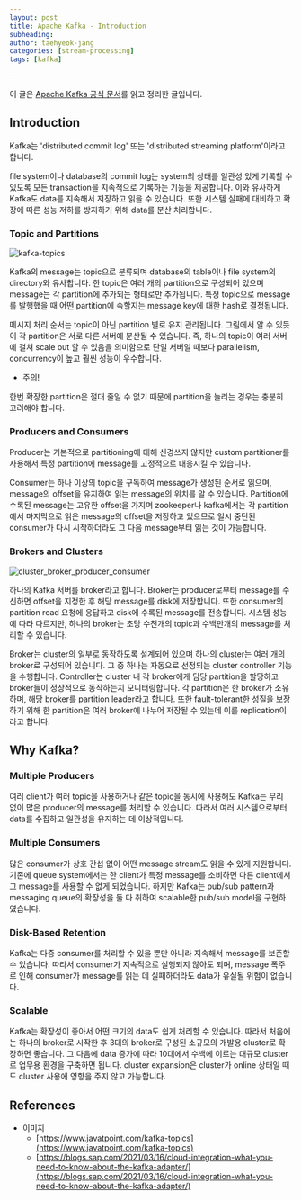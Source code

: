 ```yaml
---
layout: post
title: Apache Kafka - Introduction 
subheading: 
author: taehyeok-jang
categories: [stream-processing]
tags: [kafka]

---
```




이 글은 [Apache Kafka 공식 문서](https://kafka.apache.org/intro)를 읽고 정리한 글입니다. 



## Introduction 

Kafka는 'distributed commit log' 또는 'distributed streaming platform'이라고 합니다. 

file system이나 database의 commit log는 system의 상태를 일관성 있게 기록할 수 있도록 모든 transaction을 지속적으로 기록하는 기능을 제공합니다. 이와 유사하게 Kafka도 data를 지속해서 저장하고 읽을 수 있습니다. 또한 시스템 실패에 대비하고 확장에 따른 성능 저하를 방지하기 위해 data를 분산 처리합니다. 

### Topic and Partitions

![kafka-topics](https://github.com/taehyeok-jang/taehyeok-jang.github.io/assets/31732943/1724732a-3a04-4da3-9e59-24ee712c31bd)

Kafka의 message는 topic으로 분류되며 database의 table이나 file system의 directory와 유사합니다. 한 topic은 여러 개의 partition으로 구성되어 있으며 message는 각 partition에 추가되는 형태로만 추가됩니다. 특정 topic으로 message를 발행했을 때 어떤 partition에 속할지는 message key에 대한 hash로 결정됩니다. 

메시지 처리 순서는 topic이 아닌 partition 별로 유지 관리됩니다. 그림에서 알 수 있듯이 각 partition은 서로 다른 서버에 분산될 수 있습니다. 즉, 하나의 topic이 여러 서버에 걸쳐 scale out 할 수 있음을 의미함으로 단일 서버일 때보다 parallelism, concurrency이 높고 훨씬 성능이 우수합니다.

- 주의!

한번 확장한 partition은 절대 줄일 수 없기 때문에 partition을 늘리는 경우는 충분히 고려해야 합니다.

### Producers and Consumers

Producer는 기본적으로 partitioning에 대해 신경쓰지 않지만 custom partitioner를 사용해서 특정 partition에 message를 고정적으로 대응시킬 수 있습니다.

Consumer는 하나 이상의 topic을 구독하여 message가 생성된 순서로 읽으며, message의 offset을 유지하여 읽는 message의 위치를 알 수 있습니다. Partition에 수록된 message는 고유한 offset을 가지며 zookeeper나 kafka에서는 각 partition에서 마지막으로 읽은 message의 offset을 저장하고 있으므로 일시 중단된 consumer가 다시 시작하더라도 그 다음 message부터 읽는 것이 가능합니다.

### Brokers and Clusters

![cluster_broker_producer_consumer](https://github.com/taehyeok-jang/taehyeok-jang.github.io/assets/31732943/d5a7c4aa-b7e0-4918-8452-1b9ea5cb4c09)

하나의 Kafka 서버를 broker라고 합니다. Broker는 producer로부터 message를 수신하면 offset을 지정한 후 해당 message를 disk에 저장합니다. 또한 consumer의 partition read 요청에 응답하고 disk에 수록된 message를 전송합니다. 시스템 성능에 따라 다르지만, 하나의 broker는 초당 수천개의 topic과 수백만개의 message를 처리할 수 있습니다.

Broker는 cluster의 일부로 동작하도록 설계되어 있으며 하나의 cluster는 여러 개의 broker로 구성되어 있습니다. 그 중 하나는 자동으로 선정되는 cluster controller 기능을 수행합니다. Controller는 cluster 내 각 broker에게 담당 partition을 할당하고 broker들이 정상적으로 동작하는지 모니터링합니다. 각 partition은 한 broker가 소유하며, 해당 broker를 partition leader라고 합니다. 또한 fault-tolerant한 성질을 보장하기 위해 한 partition은 여러 broker에 나누어 저장될 수 있는데 이를 replication이라고 합니다.



## Why Kafka?

### Multiple Producers

여러 client가 여러 topic을 사용하거나 같은 topic을 동시에 사용해도 Kafka는 무리 없이 많은 producer의 message를 처리할 수 있습니다. 따라서 여러 시스템으로부터 data를 수집하고 일관성을 유지하는 데 이상적입니다.

### Multiple Consumers

많은 consumer가 상호 간섭 없이 어떤 message stream도 읽을 수 있게 지원합니다. 기존에 queue system에서는 한 client가 특정 message를 소비하면 다른 client에서 그 message를 사용할 수 없게 되었습니다. 하지만 Kafka는 pub/sub pattern과 messaging queue의 확장성을 둘 다 취하여 scalable한 pub/sub model을 구현하였습니다.

### Disk-Based Retention

Kafka는 다중 consumer를 처리할 수 있을 뿐만 아니라 지속해서 message를 보존할 수 있습니다. 따라서 consumer가 지속적으로 실행되지 않아도 되며, message 폭주로 인해 consumer가 message를 읽는 데 실패하더라도 data가 유실될 위험이 없습니다.

### Scalable

Kafka는 확장성이 좋아서 어떤 크기의 data도 쉽게 처리할 수 있습니다. 따라서 처음에는 하나의 broker로 시작한 후 3대의 broker로 구성된 소규모의 개발용 cluster로 확장하면 좋습니다. 그 다음에 data 증가에 따라 10대에서 수백에 이르는 대규모 cluster로 업무용 환경을 구축하면 됩니다. cluster expansion은 cluster가 online 상태일 때도 cluster 사용에 영향을 주지 않고 가능합니다.



## References

- 이미지 
  - [https://www.javatpoint.com/kafka-topics](https://www.javatpoint.com/kafka-topics)
  - [https://blogs.sap.com/2021/03/16/cloud-integration-what-you-need-to-know-about-the-kafka-adapter/](https://blogs.sap.com/2021/03/16/cloud-integration-what-you-need-to-know-about-the-kafka-adapter/)
